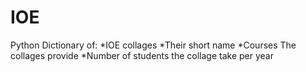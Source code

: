 # IOE

Python Dictionary of:
    *IOE collages
    *Their short name
    *Courses The collages provide
    *Number of students the collage take per year
